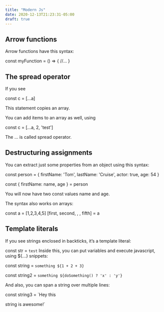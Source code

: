 ```yaml
---
title: "Modern Js"
date: 2020-12-13T21:23:31-05:00
draft: true
---
```



## Arrow functions
Arrow functions have this syntax:

const myFunction = () => {
  //...
}

## The spread operator
If you see

const c = [...a]

This statement copies an array.

You can add items to an array as well, using

const c = [...a, 2, 'test']

The ... is called spread operator.

## Destructuring assignments
You can extract just some properties from an object using this syntax:

const person = {
  firstName: 'Tom',
  lastName: 'Cruise',
  actor: true,
  age: 54
}

const { firstName: name, age } = person

You will now have two const values name and age.

The syntax also works on arrays:

const a = [1,2,3,4,5]
[first, second, , , fifth] = a


## Template literals
If you see strings enclosed in backticks, it’s a template literal:

const str = `test`
Inside this, you can put variables and execute javascript, using ${...} snippets:

const string = `something ${1 + 2 + 3}`

const string2 = `something ${doSomething() ? 'x' : 'y'}`

And also, you can span a string over multiple lines:

const string3 = `Hey
this

string
is awesome!`
